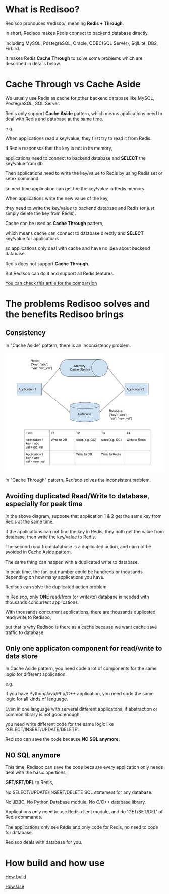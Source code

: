 
# What is Redisoo?

Redisoo pronouces /rediso͞o/, meaning **Redis + Through**.

In short, Redisoo makes Redis connect to backend database directly, 

including MySQL, PostegreSQL, Oracle, ODBC(SQL Server), SqlLite, DB2, Firbird.

It makes Redis **Cache Through** to solve some problems which are described in details below.

# Cache Through vs Cache Aside

We usually use Redis as cache for other backend database like MySQL, PostegreSQL, SQL Server. 

Redis only support **Cache Aside** pattern, which means applications need to deal with Redis and database at the same time.

e.g.

When applications read a key/value, they first try to read it from Redis. 

If Redis responses that the key is not in its memory, 

applications need to connect to backend database and **SELECT** the key/value from db. 

Then applications need to write the key/value to Redis by using Redis set or setex command

so next time application can get the the key/value in Redis memory.

When applications write the new value of the key, 

they need to write the key/value to backend database and Redis (or just simply delete the key from Redis).

Cache can be used as **Cache Through** pattern, 

which means cache can connect to database directly and **SELECT** key/value for applications

so applications only deal with cache and have no idea about backend database.

Redis does not support **Cache Through**. 

But Redisoo can do it and support all Redis features.

[You can check this artile for the comparsion](https://codeahoy.com/2017/08/11/caching-strategies-and-how-to-choose-the-right-one/)

# The problems Redisoo solves and the benefits Redisoo brings

## Consistency

In "Cache Aside" pattern, there is an inconsistency problem.

<img src="inconsistency.jpg" width=800>

In "Cache Through" pattern, Redisoo solves the inconsistent problem.

## Avoiding duplicated Read/Write to database, especially for peak time

In the above diagram, suppose that application 1 & 2 get the same key from Redis at the same time.

If the applications can not find the key in Redis, they both get the value from database, then write the key/value to Redis. 

The second read from database is a duplicated action, and can not be avoided in Cache Aside pattern. 

The same thing can happen with a duplicated write to database.  

In peak time, the fan-out number could be hundreds or thousands depending on how many applications you have.

Redisoo can solve the duplicated action problem. 

In Redisoo, only **ONE** read/from (or write/to) database is needed with thousands concurrent applications. 

With thousands concurrent applications, there are thousands duplicated read/write to Redisoo, 

but that is why Redisoo is there as a cache because we want cache save traffic to database.

## Only one applicaton component for read/write to data store

In Cache Aside pattern, you need code a lot of components for the same logic for different application.

e.g. 

If you have Python/Java/Php/C++ application, you need code the same logic for all kinds of language.

Even in one language with serveral different applicatons, if abstraction or common library is not good enough, 

you need write different code for the same logic like 'SELECT/INSERT/UPDATE/DELETE'.

Redisoo can save the code because **NO SQL anymore**.

## NO SQL anymore

This time, Redisoo can save the code because every application only needs deal with the basic opertions, 

**GET/SET/DEL** to Redis, 

No SELECT/UPDATE/INSERT/DELETE SQL statement for any database. 

No JDBC, No Python Database module, No C/C++ database library.

Applications only need to use Redis client module, and do 'GET/SET/DEL' of Redis commands.

The applications only see Redis and only code for Redis, no need to code for database. 

Redisoo deals with database for you.

# How build and how use

[How build](build.md)

[How Use](use.md)


